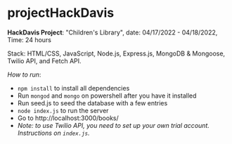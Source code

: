 # projectHackDavis

**HackDavis Project**: "Children's Library", date: 04/17/2022 - 04/18/2022, Time: 24 hours

Stack: HTML/CSS, JavaScript, Node.js, Express.js, MongoDB & Mongoose, Twilio API, and Fetch API.


_How to run_:
- `npm install` to install all dependencies
- Run `mongod` and `mongo` on powershell after you have it installed 
- Run seed.js to seed the database with a few entries
- `node index.js` to run the server
- Go to http://localhost:3000/books/
- _Note: to use Twilio API, you need to set up your own trial account. Instructions on `index.js`._

